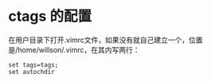 # ctags 的配置

 在用户目录下打开.vimrc文件，如果没有就自己建立一个，位置是/home/willson/.vimrc，在其内写两行：

```
set tags=tags;
set autochdir
```

